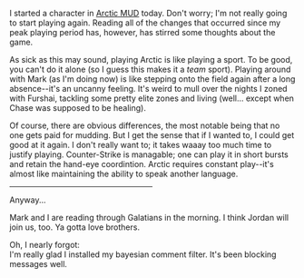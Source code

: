 <p>I started a character in <a href="http://mud.arctic.org">Arctic MUD</a> today.  Don't worry; I'm not really going to start playing again.  Reading all of the changes that occurred since my peak playing period has, however, has stirred some thoughts about the game.</p>
<p>As sick as this may sound, playing Arctic is like playing a sport.  To be good, you can't do it alone (so I guess this makes it a <i>team</i> sport).  Playing around with Mark (as I'm doing now) is like stepping onto the field again after a long absence--it's an uncanny feeling.  It's weird to mull over the nights I zoned with Furshai, tackling some pretty elite zones and living (well... except when Chase was supposed to be healing).</p>
<p>Of course, there are obvious differences, the most notable being that no one gets paid for mudding.  But I get the sense that if I wanted to, I could get good at it again.  I don't really want to; it takes waaay too much time to justify playing.  Counter-Strike is managable; one can play it in short bursts and retain the hand-eye coordintion.  Arctic requires constant play--it's almost like maintaining the ability to speak another language.</p>
<hr style="width: 50%;" />
<p>Anyway...</p>
<p>Mark and I are reading through Galatians in the morning.  I think Jordan will join us, too.  Ya gotta love brothers.</p>
<p>Oh, I nearly forgot:<br />
I'm really glad I installed my bayesian comment filter.  It's been blocking messages well.</p>